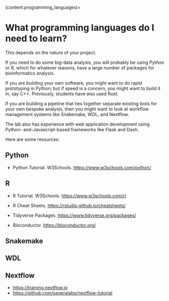 (content:programming_languages)=
# What programming languages do I need to learn?

This depends on the nature of your project.

If you need to do some big-data analysis, you will probably be using Python or R, which for whatever reasons, have a large number of packages for bioinformatics analysis.

If you are building your own software, you might want to do rapid prototyping in Python; but if speed is a concern, you might want to build it in, say C++. Previously, students have also used Rust.

If you are building a pipeline that ties together separate existing tools for your own bespoke analysis, then you might want to look at workflow management systems like Snakemake, WDL, and Nextflow.

The lab also has experience with web application development using Python- and-Javascript-based frameworks like Flask and Dash. 

Here are some resources:

## Python
- Python Tutorial. W3Schools. https://www.w3schools.com/python/

## R
- R Tutorial. W3Schools. https://www.w3schools.com/r/

- R Cheat Sheets. https://rstudio.github.io/cheatsheets/

- Tidyverse Packages. https://www.tidyverse.org/packages/

- Bioconductor. https://bioconductor.org/

## Snakemake

## WDL

## Nextflow
- https://training.nextflow.io
- https://github.com/seqeralabs/nextflow-tutorial
